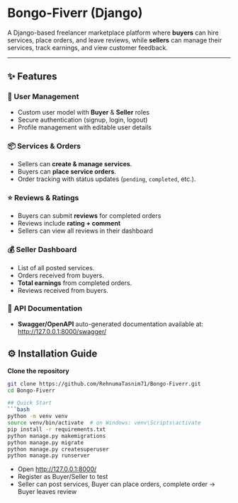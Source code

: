 
# Bongo-Fiverr (Django)

A Django-based freelancer marketplace platform where **buyers** can hire services, place orders, and leave reviews, while **sellers** can manage their services, track earnings, and view customer feedback.

---

## ✨ Features

### 👥 User Management
- Custom user model with **Buyer** & **Seller** roles
- Secure authentication (signup, login, logout)
- Profile management with editable user details

### 📦 Services & Orders
- Sellers can **create & manage services**.
- Buyers can **place service orders**.
- Order tracking with status updates (`pending`, `completed`, etc.).

### ⭐ Reviews & Ratings
- Buyers can submit **reviews** for completed orders
- Reviews include **rating + comment**
- Sellers can view all reviews in their dashboard

### 💰 Seller Dashboard
- List of all posted services.
- Orders received from buyers.
- **Total earnings** from completed orders.
- Reviews received from buyers.

### 📖 API Documentation
- **Swagger/OpenAPI** auto-generated documentation available at: http://127.0.0.1:8000/swagger/

## ⚙️ Installation Guide

**Clone the repository**
   ```bash
   git clone https://github.com/RehnumaTasnim71/Bongo-Fiverr.git
   cd Bongo-Fiverr

## Quick Start
```bash
python -m venv venv
source venv/bin/activate  # on Windows: venv\Scripts\activate
pip install -r requirements.txt
python manage.py makemigrations
python manage.py migrate
python manage.py createsuperuser
python manage.py runserver
```

- Open http://127.0.0.1:8000/
- Register as Buyer/Seller to test
- Seller can post services, Buyer can place orders, complete order -> Buyer leaves review
